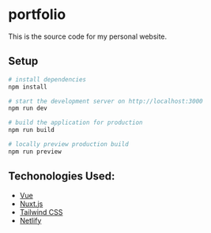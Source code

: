# portfolio

This is the source code for my personal website.

## Setup

```bash
# install dependencies
npm install

# start the development server on http://localhost:3000
npm run dev

# build the application for production
npm run build

# locally preview production build
npm run preview
```
## Techonologies Used:

- [Vue](https://vuejs.org/)
- [Nuxt.js](https://nuxt.com/)
- [Tailwind CSS](https://tailwindcss.com/)
- [Netlify](https://www.netlify.com/)